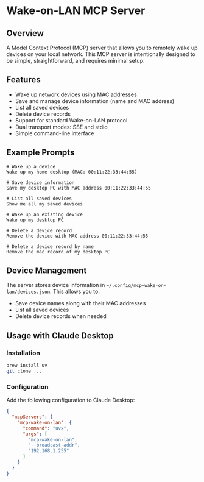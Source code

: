 # Wake-on-LAN MCP Server

## Overview

A Model Context Protocol (MCP) server that allows you to remotely wake up devices on your local network. This MCP server is intentionally designed to be simple, straightforward, and requires minimal setup. 

## Features

* Wake up network devices using MAC addresses
* Save and manage device information (name and MAC address)
* List all saved devices
* Delete device records
* Support for standard Wake-on-LAN protocol
* Dual transport modes: SSE and stdio
* Simple command-line interface

## Example Prompts

```text
# Wake up a device
Wake up my home desktop (MAC: 00:11:22:33:44:55)

# Save device information
Save my desktop PC with MAC address 00:11:22:33:44:55

# List all saved devices
Show me all my saved devices

# Wake up an existing device
Wake up my desktop PC

# Delete a device record
Remove the device with MAC address 00:11:22:33:44:55

# Delete a device record by name
Remove the mac record of my desktop PC
```

## Device Management

The server stores device information in `~/.config/mcp-wake-on-lan/devices.json`. This allows you to:
- Save device names along with their MAC addresses
- List all saved devices
- Delete device records when needed

## Usage with Claude Desktop

### Installation

```bash
brew install uv
git clone ...
```

### Configuration

Add the following configuration to Claude Desktop:

```json
{
  "mcpServers": {
    "mcp-wake-on-lan": {
      "command": "uvx",
      "args": [
        "mcp-wake-on-lan",
        "--broadcast-addr",
        "192.168.1.255"
      ]
    }
  }
}
```

